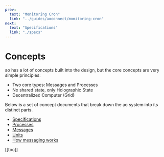 ```yaml
---
prev:
  text: "Monitoring Cron"
  link: "../guides/aoconnect/monitoring-cron"
next:
  text: "Specifications"
  link: "./specs"
---
```


# Concepts

ao has a lot of concepts built into the design, but the core concepts are very simple principles:

- Two core types: Messages and Processes
- No shared state, only Holographic State
- Decentralized Computer (Grid)

Below is a set of concept documents that break down the ao system into its distinct parts.

- [Specifications](specs)
- [Processes](processes)
- [Messages](messages)
- [Units](units)
- [How messaging works](how-it-works)

[[toc]]
